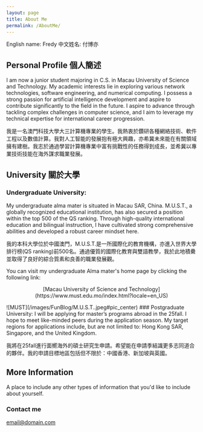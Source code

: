 ```yaml
---
layout: page
title: About Me
permalink: /AboutMe/
---
```


English name: Fredy              中文姓名: 付博亦

## Personal Profile  個人簡述

I am now a junior student majoring in C.S. in Macau University of Science and Technology. My academic interests lie in exploring various network technologies, software engineering, and numerical computing. I possess a strong passion for artificial intelligence development and aspire to contribute significantly to the field in the future.
I aspire to advance through tackling complex challenges in computer science, and I aim to leverage my technical expertise for international career progression.

我是一名澳門科技大學大三計算機專業的學生。我熱衷於鑽研各種網絡技術、軟件工程以及數值計算。我對人工智能的發展抱有極大興趣，亦希冀未來能在有關領域擁有建樹。我志於通過學習計算機專業中富有挑戰性的任務得到成長，並希冀以專業技術技能在海外謀求職業發展。

## University 關於大學
### Undergraduate University:
My undergraduate alma mater is situated in Macau SAR, China. M.U.S.T., a globally recognized educational institution, has also secured a position within the top 500 of the QS ranking. Through high-quality international education and bilingual instruction, I have cultivated strong comprehensive abilities and developed a robust career mindset here.

我的本科大學位於中國澳門，M.U.S.T.是一所國際化的教育機構，亦進入世界大學排行榜(QS ranking)前500名。通過優質的國際化教育與雙語教學，我於此地積纍並取得了良好的綜合質素和良善的職業發展觀。

You can visit my undergraduate Alma mater's home page by clicking the following link: 
<p align="center">[Macau University of Science and Technology](https://www.must.edu.mo/index.html?locale=en_US)</p>
![MUST](/images/FunBlog/M.U.S.T..jpeg#pic_center)
### Postgraduate University:
I will be applying for master’s programs abroad in the 25fall. I hope to meet like-minded peers during the application season. My target regions for applications include, but are not limited to: Hong Kong SAR, Singapore, and the United Kingdom.

我將在25fall進行面嚮海外的碩士研究生申請。希望能在申請季結識更多志同道合的夥伴。我的申請目標地區包括但不限於：中國香港、新加坡與英國。


## More Information

A place to include any other types of information that you'd like to include about yourself.

### Contact me

[email@domain.com](mailto:email@domain.com)
